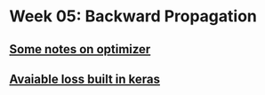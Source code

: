 # Week 05: Backward Propagation
## [Some notes on optimizer](optimizers.md)
## [Avaiable loss built in keras](losses.md)
